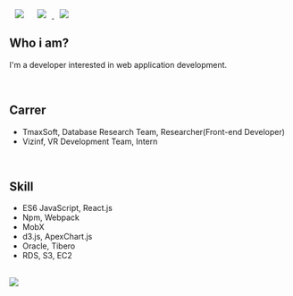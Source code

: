 <div>
    <img 
        src="https://hits.seeyoufarm.com/api/count/incr/badge.svg?url=https%3A%2F%2Fgithub.com%2Fli935"
        style="height : auto; margin-left : 10px; margin-right : 10px;"/>
    <a href="https://www.notion.so/jamesdonghyunkim/_DonghyunKim-bcc26f23239540a9b495996b55467e9f">
    <img 
        src="http://img.shields.io/badge/-Notion-black?style=flat&logo=Notion&link=https://www.notion.so/jamesdonghyunkim/_DonghyunKim-bcc26f23239540a9b495996b55467e9f"
        style="height : auto; margin-left : 10px; margin-right : 10px;"/>
</a>
    <a href="https://instagram.com/">
    <img 
        src="http://img.shields.io/badge/-Instagram-black?style=flat&logo=Instagram&link=https://instagram.com/"
        style="height : auto; margin-left : 10px; margin-right : 10px;"/>
</a>
</div>

## Who i am?
 
I'm a developer interested in web application development.

<br>

## Carrer

- TmaxSoft, Database Research Team, Researcher(Front-end Developer)
- Vizinf, VR Development Team, Intern

<br>

## Skill

- ES6 JavaScript, React.js
- Npm, Webpack
- MobX
- d3.js, ApexChart.js
- Oracle, Tibero
- RDS, S3, EC2

<br>
<img align='center' src="http://mazassumnida.wtf/api/v2/generate_badge?boj=kim_dh93" href="www.naver.com">

